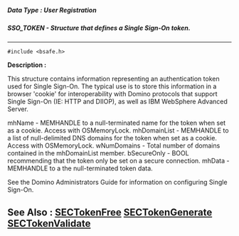 ##### Data Type : User Registration
##### SSO_TOKEN - Structure that defines a Single Sign-On token.
---
```
#include <bsafe.h>
```
**Description :**

This structure contains information representing an authentication token used 
for Single Sign-On. The typical use is to store this information in a browser 
'cookie' for interoperability with Domino protocols that support Single Sign-On 
(IE: HTTP and DIIOP), as well as IBM WebSphere Advanced Server.

mhName  - MEMHANDLE to a null-terminated name for the token when set as a 
cookie. Access with OSMemoryLock.
mhDomainList - MEMHANDLE to a list of null-delimited DNS domains for the token 
when set as a cookie. Access with OSMemoryLock.
wNumDomains - Total number of domains contained in the mhDomainList member.
bSecureOnly - BOOL recommending that the token only be set on a secure 
connection.
mhData  - MEMHANDLE to a the null-terminated token data.

See the Domino Administrators Guide for information on configuring Single 
Sign-On.


**See Also :**
[SECTokenFree](/reference/Func/SECTokenFree)
[SECTokenGenerate](/reference/Func/SECTokenGenerate)
[SECTokenValidate](/reference/Func/SECTokenValidate)
---
